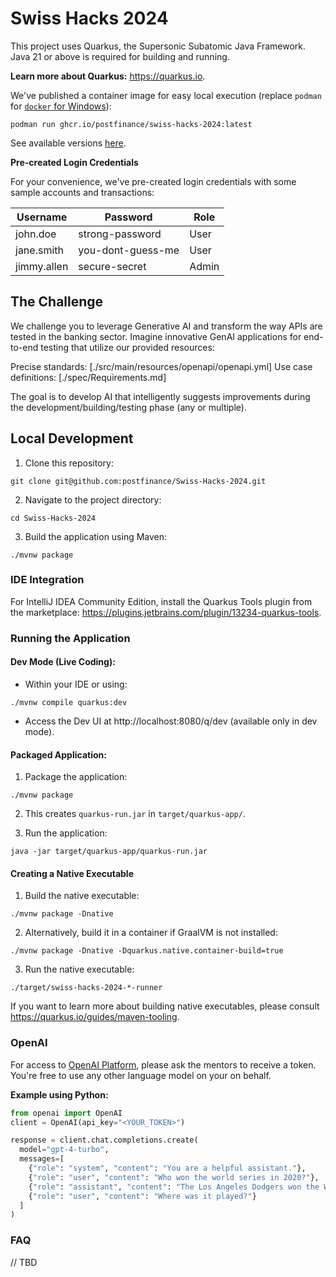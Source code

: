 # Swiss Hacks 2024

This project uses Quarkus, the Supersonic Subatomic Java Framework. Java 21 or above is required for building and
running.

**Learn more about Quarkus:** https://quarkus.io.

We've published a container image for easy local execution (replace `podman`
for [`docker` for Windows](https://docs.docker.com/desktop/install/windows-install)):

```shell
podman run ghcr.io/postfinance/swiss-hacks-2024:latest
```

See available versions [here](https://github.com/postfinance/Swiss-Hacks-2024/tags).

**Pre-created Login Credentials**

For your convenience, we've pre-created login credentials with some sample accounts and transactions:

| Username    | Password          | Role  |
|-------------|-------------------|-------|
| john.doe    | strong-password   | User  |
| jane.smith  | you-dont-guess-me | User  |
| jimmy.allen | secure-secret     | Admin |

## The Challenge

We challenge you to leverage Generative AI and transform the way APIs are tested in the banking sector. Imagine
innovative GenAI applications for end-to-end testing that utilize our provided resources:

Precise standards: [./src/main/resources/openapi/openapi.yml]
Use case definitions: [./spec/Requirements.md]

The goal is to develop AI that intelligently suggests improvements during the development/building/testing phase (any or
multiple).

## Local Development

1. Clone this repository:

```shell
git clone git@github.com:postfinance/Swiss-Hacks-2024.git
```

2. Navigate to the project directory:

```shell
cd Swiss-Hacks-2024
```

3. Build the application using Maven:

```shell
./mvnw package
```

### IDE Integration

For IntelliJ IDEA Community Edition, install the Quarkus Tools plugin from the
marketplace: https://plugins.jetbrains.com/plugin/13234-quarkus-tools.

### Running the Application

#### Dev Mode (Live Coding):

* Within your IDE or using:

```shell script
./mvnw compile quarkus:dev
```

* Access the Dev UI at http://localhost:8080/q/dev (available only in dev mode).

#### Packaged Application:

1. Package the application:

```shell script
./mvnw package
```

2. This creates `quarkus-run.jar` in `target/quarkus-app/`.

3. Run the application:

```shell
java -jar target/quarkus-app/quarkus-run.jar
```

#### Creating a Native Executable

1. Build the native executable:

```shell script
./mvnw package -Dnative
```

2. Alternatively, build it in a container if GraalVM is not installed:

```shell script
./mvnw package -Dnative -Dquarkus.native.container-build=true
```

3. Run the native executable:

```shell
./target/swiss-hacks-2024-*-runner
```

If you want to learn more about building native executables, please
consult https://quarkus.io/guides/maven-tooling.

### OpenAI

For access to [OpenAI Platform](https://openai.com/api/), please ask the mentors to receive a token. You're free to use
any other language model on your on behalf.

**Example using Python:**

```python 
from openai import OpenAI
client = OpenAI(api_key="<YOUR_TOKEN>")

response = client.chat.completions.create(
  model="gpt-4-turbo",
  messages=[
    {"role": "system", "content": "You are a helpful assistant."},
    {"role": "user", "content": "Who won the world series in 2020?"},
    {"role": "assistant", "content": "The Los Angeles Dodgers won the World Series in 2020."},
    {"role": "user", "content": "Where was it played?"}
  ]
)
```

### FAQ

// TBD

